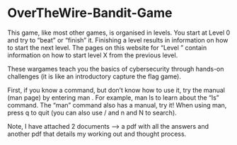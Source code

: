 # OverTheWire-Bandit-Game
This game, like most other games, is organised in levels. You start at Level 0 and try to “beat” or “finish” it. Finishing a level results in information on how to start the next level. The pages on this website for “Level <X>” contain information on how to start level X from the previous level.

These wargames teach you the basics of cybersecurity through hands-on challenges (it is like an introductory capture the flag game).

First, if you know a command, but don’t know how to use it, try the manual (man page) by entering man <command>. For example, man ls to learn about the “ls” command. The “man” command also has a manual, try it! When using man, press q to quit (you can also use / and n and N to search).

Note, I have attached 2 documents --> a pdf with all the answers and another pdf that details my working out and thought process.
